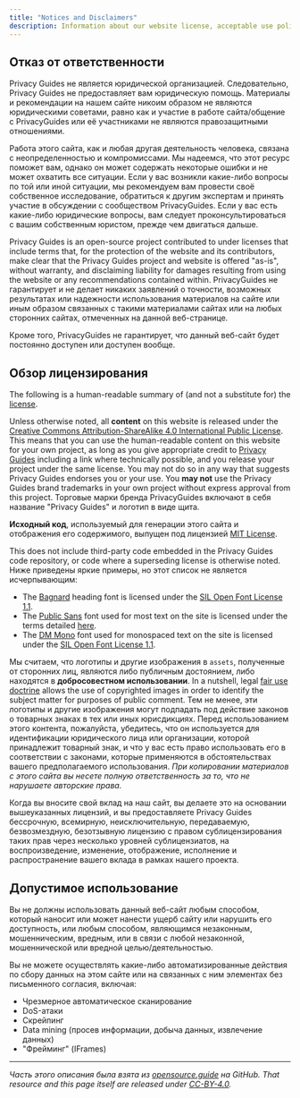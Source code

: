 ```yaml
---
title: "Notices and Disclaimers"
description: Information about our website license, acceptable use policy, and other important details.
---
```


## Отказ от ответственности

Privacy Guides не является юридической организацией. Следовательно, Privacy Guides не предоставляет вам юридическую помощь. Материалы и рекомендации на нашем сайте никоим образом не являются юридическими советами, равно как и участие в работе сайта/общение с PrivacyGuides или её участниками не являются правозащитными отношениями.

Работа этого сайта, как и любая другая деятельность человека, связана с неопределенностью и компромиссами. Мы надеемся, что этот ресурс поможет вам, однако он может содержать некоторые ошибки и не может охватить все ситуации. Если у вас возникли какие-либо вопросы по той или иной ситуации, мы рекомендуем вам провести своё собственное исследование, обратиться к другим экспертам и принять участие в обсуждении с сообществом PrivacyGuides. Если у вас есть какие-либо юридические вопросы, вам следует проконсультироваться с вашим собственным юристом, прежде чем двигаться дальше.

Privacy Guides is an open-source project contributed to under licenses that include terms that, for the protection of the website and its contributors, make clear that the Privacy Guides project and website is offered "as-is", without warranty, and disclaiming liability for damages resulting from using the website or any recommendations contained within. PrivacyGuides не гарантирует и не делает никаких заявлений о точности, возможных результатах или надежности использования материалов на сайте или иным образом связанных с такими материалами сайтах или на любых сторонних сайтах, отмеченных на данной веб-странице.

Кроме того, PrivacyGuides не гарантирует, что данный веб-сайт будет постоянно доступен или доступен вообще.

## Обзор лицензирования

<div class="admonition danger" markdown>

The following is a human-readable summary of (and not a substitute for) the [license](https://github.com/privacyguides/privacyguides.org/blob/main/README.md#license).

</div>

Unless otherwise noted, all **content** on this website is released under the [Creative Commons Attribution-ShareAlike 4.0 International Public License](https://github.com/privacyguides/privacyguides.org/tree/main/LICENSE). This means that you can use the human-readable content on this website for your own project, as long as you give appropriate credit to [Privacy Guides](https://www.privacyguides.org) including a link where technically possible, and you release your project under the same license. You may not do so in any way that suggests Privacy Guides endorses you or your use. You **may not** use the Privacy Guides brand trademarks in your own project without express approval from this project. Торговые марки бренда PrivacyGuides включают в себя название "Privacy Guides" и логотип в виде щита.

**Исходный код**, используемый для генерации этого сайта и отображения его содержимого, выпущен под лицензией [MIT License](https://github.com/privacyguides/privacyguides.org/tree/main/LICENSE-CODE).

This does not include third-party code embedded in the Privacy Guides code repository, or code where a superseding license is otherwise noted. Ниже приведены яркие примеры, но этот список не является исчерпывающим:

* The [Bagnard](https://github.com/privacyguides/brand/tree/67166ed8b641d8ac1837d0b75329e02ed4056704/fonts/Bagnard) heading font is licensed under the [SIL Open Font License 1.1](https://github.com/privacyguides/brand/blob/67166ed8b641d8ac1837d0b75329e02ed4056704/fonts/Bagnard/LICENSE.txt).
* The [Public Sans](https://github.com/privacyguides/brand/tree/67166ed8b641d8ac1837d0b75329e02ed4056704/fonts/Public%20Sans) font used for most text on the site is licensed under the terms detailed [here](https://github.com/privacyguides/brand/blob/67166ed8b641d8ac1837d0b75329e02ed4056704/fonts/Public%20Sans/LICENSE.txt).
* The [DM Mono](https://github.com/privacyguides/brand/tree/67166ed8b641d8ac1837d0b75329e02ed4056704/fonts/DM%20Mono) font used for monospaced text on the site is licensed under the [SIL Open Font License 1.1](https://github.com/privacyguides/brand/blob/67166ed8b641d8ac1837d0b75329e02ed4056704/fonts/DM%20Mono/LICENSE.txt).

Мы считаем, что логотипы и другие изображения в `assets`, полученные от сторонних лиц, являются либо публичным достоянием, либо находятся в **добросовестном использовании**. In a nutshell, legal [fair use doctrine](https://copyright.gov/fair-use/more-info.html) allows the use of copyrighted images in order to identify the subject matter for purposes of public comment. Тем не менее, эти логотипы и другие изображения могут подпадать под действие законов о товарных знаках в тех или иных юрисдикциях. Перед использованием этого контента, пожалуйста, убедитесь, что он используется для идентификации юридического лица или организации, которой принадлежит товарный знак, и что у вас есть право использовать его в соответствии с законами, которые применяются в обстоятельствах вашего предполагаемого использования. *При копировании материалов с этого сайта вы несете полную ответственность за то, что не нарушаете авторские права.*

Когда вы вносите свой вклад на наш сайт, вы делаете это на основании вышеуказанных лицензий, и вы предоставляете Privacy Guides бессрочную, всемирную, неисключительную, передаваемую, безвозмездную, безотзывную лицензию с правом сублицензирования таких прав через несколько уровней сублицензиатов, на воспроизведение, изменение, отображение, исполнение и распространение вашего вклада в рамках нашего проекта.

## Допустимое использование

Вы не должны использовать данный веб-сайт любым способом, который наносит или может нанести ущерб сайту или нарушить его доступность, или любым способом, являющимся незаконным, мошенническим, вредным, или в связи с любой незаконной, мошеннической или вредной целью/деятельностью.

Вы не можете осуществлять какие-либо автоматизированные действия по сбору данных на этом сайте или на связанных с ним элементах без письменного согласия, включая:

* Чрезмерное автоматическое сканирование
* DoS-атаки
* Скрейпинг
* Data mining (просев информации, добыча данных, извлечение данных)
* "Фрейминг" (IFrames)

---

*Часть этого описания была взята из [opensource.guide](https://github.com/github/opensource.guide/blob/master/notices.md) на GitHub. That resource and this page itself are released under [CC-BY-4.0](https://creativecommons.org/licenses/by-sa/4.0).*
